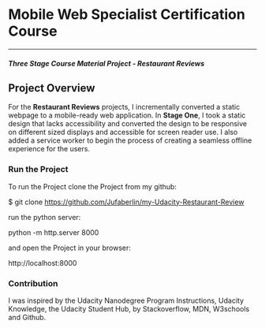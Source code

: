 # Mobile Web Specialist Certification Course
---
#### _Three Stage Course Material Project - Restaurant Reviews_

## Project Overview

For the **Restaurant Reviews** projects, I incrementally converted a static webpage to a mobile-ready web application. In **Stage One**, I took a static design that lacks accessibility and converted the design to be responsive on different sized displays and accessible for screen reader use. I also added a service worker to begin the process of creating a seamless offline experience for the users.

### Run the Project

To run the Project clone the Project from my github:

$ git clone https://github.com/Jufaberlin/my-Udacity-Restaurant-Review

run the python server:

python -m http.server 8000

and open the Project in your browser:

http://localhost:8000

### Contribution

I was inspired by the Udacity Nanodegree Program Instructions, Udacity Knowledge, the Udacity Student Hub, by Stackoverflow, MDN, W3schools and Github.
